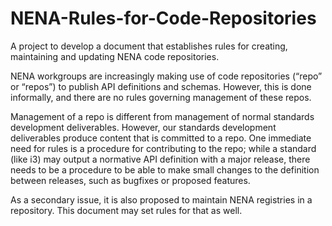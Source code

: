 # NENA-Rules-for-Code-Repositories

A project to develop a document that establishes rules for creating, maintaining and updating NENA code repositories.

NENA workgroups are increasingly making use of code repositories (“repo” or “repos”) to publish API definitions and schemas. However, this is done informally, and there are no rules governing management of these repos.

Management of a repo is different from management of normal standards development deliverables. However, our standards development deliverables produce content that is committed to a repo. One immediate need for rules is a procedure for contributing to the repo; while a standard (like i3) may output a normative API definition with a major release, there needs to be a procedure to be able to make small changes to the definition between releases, such as bugfixes or proposed features.

As a secondary issue, it is also proposed to maintain NENA registries in a repository. This document may set rules for that as well.

